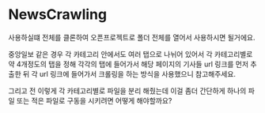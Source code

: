 # NewsCrawling
사용하실떄 전체를 클론하여 오픈프로젝트로 폴더 전체를 열어서 사용하시면 될거에요. 

중앙일보 같은 경우 각 카테고리 안에서도 여러 탭으로 나뉘어 있어서 각 카테고리별로 약 4개정도의 탭을 정해 
각각의 탭에 들어가서 해당 페이지의 기사들 url 링크를 먼저 추출한 뒤 각 url 링크에 들어가서 크롤링을 하는
방식을 사용했으니 참고해주세요.

그리고 전 이렇게 각 카테고리별로 파일을 분리 해줬는데 이걸 좀더 간단하게
하나의 파일 또는 적은 파일로 구동을 시키려면 어떻게 해야할까요?
